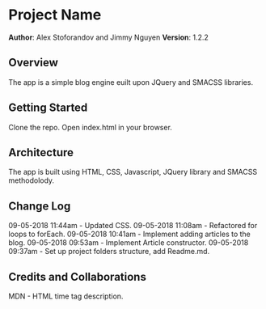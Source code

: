 # Project Name

**Author**: Alex Stoforandov and Jimmy Nguyen
**Version**: 1.2.2

## Overview

The app is a simple blog engine euilt upon JQuery and SMACSS libraries.

## Getting Started

Clone the repo. Open index.html in your browser.

## Architecture

The app is built using HTML, CSS, Javascript, JQuery library and SMACSS methodolody.

## Change Log

09-05-2018 11:44am - Updated CSS.
09-05-2018 11:08am - Refactored for loops to forEach.
09-05-2018 10:41am - Implement adding articles to the blog.
09-05-2018 09:53am - Implement Article constructor.
09-05-2018 09:37am - Set up project folders structure, add Readme.md.

## Credits and Collaborations

MDN - HTML time tag description.
